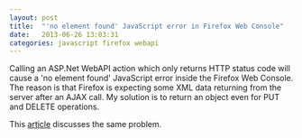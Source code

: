 ```yaml
---
layout: post
title:  "'no element found' JavaScript error in Firefox Web Console"
date:   2013-06-26 13:03:31
categories: javascript firefox webapi
---
```


Calling an ASP.Net WebAPI action which only returns HTTP status code will cause
a 'no element found' JavaScript error inside the Firefox Web Console. The reason 
is that Firefox is expecting some XML data returning from the server after an 
AJAX call. My solution is to return an object even for PUT and DELETE operations.

This [article][reference] discusses the same problem.  


[reference]: http://james.revillini.com/2006/10/27/%E2%80%98no-element-found%E2%80%99-in-firebug-or-firefox-javascript-console-part-2/

